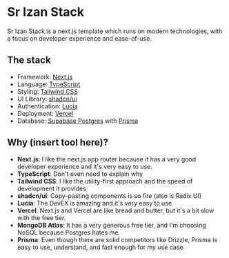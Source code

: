 # Sr Izan Stack

Sr Izan Stack is a next.js template which runs on modern technologies, with a focus on developer experience and ease-of-use.

## The stack

- Framework: [Next.js](https://nextjs.org/)
- Language: [TypeScript](https://www.typescriptlang.org/)
- Styling: [Tailwind CSS](https://tailwindcss.com/)
- UI Library: [shadcn/ui](https://ui.shadcn.com)
- Authentication: [Lucia](https://lucia-auth.com)
- Deployment: [Vercel](https://vercel.com)
- Database: [Supabase Postgres](https://supabase.com) with [Prisma](https://www.prisma.io/)

## Why (insert tool here)?

- **Next.js**: I like the next.js app router because it has a very good developer experience and it's very easy to use.
- **TypeScript**: Don't even need to explain why
- **Tailwind CSS**: I like the utility-first approach and the speed of development it provides
- **shadcn/ui**: Copy-pasting components is so fire (also is Radix UI)
- **Lucia**: The DevEX is amazing and it's very easy to use
- **Vercel**: Next.js and Vercel are like bread and butter, but it's a bit slow with the free tier.
- **MongoDB Atlas**: It has a very generous free tier, and I'm choosing NoSQL because Postgres hates me.
- **Prisma**: Even though there are solid competitors like Drizzle, Prisma is easy to use, understand, and fast enough for my use case.